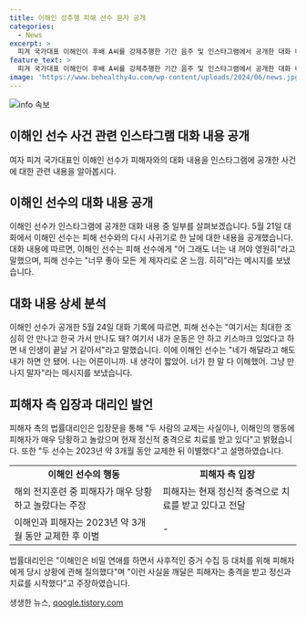 ```yaml
---
title: 이해인 성추행 피해 선수 문자 공개
categories:
  - News
excerpt: >
  피겨 국가대표 이해인이 후배 A씨를 강제추행한 기간 음주 및 인스타그램에서 공개한 대화 내용이 논란이 되고 있다. 이해인은 후배와의 대화를 인스타그램에 올려 선수들간의 관계를 주장하며 사태를 반박했지만, 후배 측의 법률대리인은 A씨가 정신적 충격을 받고 있다고 주장하며 사건을 설명했다. 이해인은 후배의 침입과 성적 행위를 시도했고, 후배는 이에 당황하여 숙소를 떠났다고 전했다. 후배는 치료를 받고 있으며, 이 사건은 계속 발전 중이다.
feature_text: >
  피겨 국가대표 이해인이 후배 A씨를 강제추행한 기간 음주 및 인스타그램에서 공개한 대화 내용이 논란이 되고 있다. 이해인은 후배와의 대화를 인스타그램에 올려 선수들간의 관계를 주장하며 사태를 반박했지만, 후배 측의 법률대리인은 A씨가 정신적 충격을 받고 있다고 주장하며 사건을 설명했다. 이해인은 후배의 침입과 성적 행위를 시도했고, 후배는 이에 당황하여 숙소를 떠났다고 전했다. 후배는 치료를 받고 있으며, 이 사건은 계속 발전 중이다.
image: 'https://www.behealthy4u.com/wp-content/uploads/2024/06/news.jpg'
---
```


<p><img src="https://www.behealthy4u.com/wp-content/uploads/2024/06/news.jpg" alt="info 속보" /></p>

<h2 data-ke-size="size26">이해인 선수 사건 관련 인스타그램 대화 내용 공개</h2>

<p data-ke-size="size16">여자 피겨 국가대표인 이해인 선수가 피해자와의 대화 내용을 인스타그램에 공개한 사건에 대한 관련 내용을 알아봅시다.</p>

<h2 data-ke-size="size26">이해인 선수의 대화 내용 공개</h2>

<p data-ke-size="size16">이해인 선수가 인스타그램에 공개한 대화 내용 중 일부를 살펴보겠습니다. 5월 21일 대화에서 이해인 선수는 피해 선수와의 다시 사귀기로 한 날에 대한 내용을 공개했습니다. 대화 내용에 따르면, 이해인 선수는 피해 선수에게 "어 그래도 너는 내 꺼야 영원히"라고 말했으며, 피해 선수는 "너무 좋아 모든 게 제자리로 온 느낌. 히히"라는 메시지를 보냈습니다.</p>

<h2 data-ke-size="size26">대화 내용 상세 분석</h2>

<p data-ke-size="size16">이해인 선수가 공개한 5월 24일 대화 기록에 따르면, 피해 선수는 "여기서는 최대한 조심히 안 만나고 한국 가서 만나도 돼? 여기서 내가 운동은 안 하고 키스마크 있었다고 하면 내 인생이 끝날 거 같아서"라고 말했습니다. 이에 이해인 선수는 "네가 해달라고 해도 내가 하면 안 됐어. 나는 어른이니까. 내 생각이 짧았어. 너가 한 말 다 이해했어. 그냥 만나지 말자"라는 메시지를 보냈습니다.</p>

<h2 data-ke-size="size26">피해자 측 입장과 대리인 발언</h2>

<p data-ke-size="size16">피해자 측의 법률대리인은 입장문을 통해 "두 사람의 교제는 사실이나, 이해인의 행동에 피해자가 매우 당황하고 놀랐으며 현재 정신적 충격으로 치료를 받고 있다"고 밝혔습니다. 또한 "두 선수는 2023년 약 3개월 동안 교제한 뒤 이별했다"고 설명하였습니다.</p>

<table>
  <tr>
    <td style="text-align: center; height: 17px;"><b>이해인 선수의 행동</b></td>
    <td style="text-align: center; height: 17px;"><b>피해자 측 입장</b></td>
  </tr>
  <tr>
    <td>해외 전지훈련 중 피해자가 매우 당황하고 놀랐다는 주장</td>
    <td>피해자는 현재 정신적 충격으로 치료를 받고 있다고 전달</td>
  </tr>
  <tr>
    <td>이해인과 피해자는 2023년 약 3개월 동안 교제한 후 이별</td>
    <td>-</td>
  </tr>
</table>

<p data-ke-size="size16">법률대리인은 "이해인은 비밀 연애를 하면서 사후적인 증거 수집 등 대처를 위해 피해자에게 당시 상황에 관해 질의했다"며 "이런 사실을 깨달은 피해자는 충격을 받고 정신과 치료를 시작했다"고 주장하였습니다.</p>
생생한 뉴스, <a href="https://qoogle.tistory.com" rel="dofollow">qoogle.tistory.com</a>



